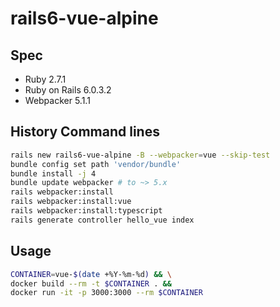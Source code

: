 # rails6-vue-alpine

## Spec

- Ruby 2.7.1
- Ruby on Rails 6.0.3.2
- Webpacker 5.1.1

## History Command lines

```bash
rails new rails6-vue-alpine -B --webpacker=vue --skip-test
bundle config set path 'vendor/bundle'
bundle install -j 4
bundle update webpacker # to ~> 5.x
rails webpacker:install
rails webpacker:install:vue
rails webpacker:install:typescript
rails generate controller hello_vue index
```

## Usage
```bash
CONTAINER=vue-$(date +%Y-%m-%d) && \
docker build --rm -t $CONTAINER . &&
docker run -it -p 3000:3000 --rm $CONTAINER
```
